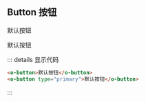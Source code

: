 ## Button 按钮

<o-button>默认按钮</o-button>

<o-button type="primary">默认按钮</o-button>

::: details 显示代码

```html
<o-button>默认按钮</o-button> 
<o-button type="primary">默认按钮</o-button>
```

:::